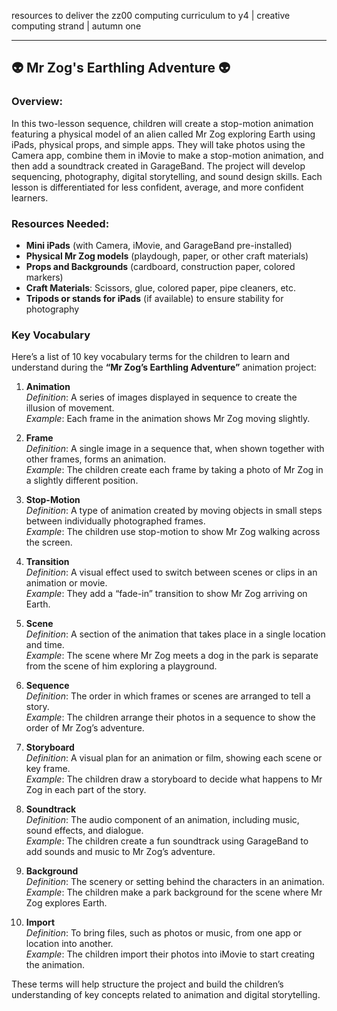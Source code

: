 resources to deliver the zz00 computing curriculum to y4 | creative computing strand | autumn one

---

## 👽 **Mr Zog's Earthling Adventure** 👽

### **Overview:**
In this two-lesson sequence, children will create a stop-motion animation featuring a physical model of an alien called Mr Zog exploring Earth using iPads, physical props, and simple apps. They will take photos using the Camera app, combine them in iMovie to make a stop-motion animation, and then add a soundtrack created in GarageBand. The project will develop sequencing, photography, digital storytelling, and sound design skills. Each lesson is differentiated for less confident, average, and more confident learners.

### **Resources Needed:**
- **Mini iPads** (with Camera, iMovie, and GarageBand pre-installed)
- **Physical Mr Zog models** (playdough, paper, or other craft materials)
- **Props and Backgrounds** (cardboard, construction paper, colored markers)
- **Craft Materials**: Scissors, glue, colored paper, pipe cleaners, etc.
- **Tripods or stands for iPads** (if available) to ensure stability for photography

### **Key Vocabulary**
Here’s a list of 10 key vocabulary terms for the children to learn and understand during the **“Mr Zog’s Earthling Adventure”** animation project:

1. **Animation**  
   *Definition*: A series of images displayed in sequence to create the illusion of movement.  
   *Example*: Each frame in the animation shows Mr Zog moving slightly.

2. **Frame**  
   *Definition*: A single image in a sequence that, when shown together with other frames, forms an animation.  
   *Example*: The children create each frame by taking a photo of Mr Zog in a slightly different position.

3. **Stop-Motion**  
   *Definition*: A type of animation created by moving objects in small steps between individually photographed frames.  
   *Example*: The children use stop-motion to show Mr Zog walking across the screen.

4. **Transition**  
   *Definition*: A visual effect used to switch between scenes or clips in an animation or movie.  
   *Example*: They add a “fade-in” transition to show Mr Zog arriving on Earth.

5. **Scene**  
   *Definition*: A section of the animation that takes place in a single location and time.  
   *Example*: The scene where Mr Zog meets a dog in the park is separate from the scene of him exploring a playground.

6. **Sequence**  
   *Definition*: The order in which frames or scenes are arranged to tell a story.  
   *Example*: The children arrange their photos in a sequence to show the order of Mr Zog’s adventure.

7. **Storyboard**  
   *Definition*: A visual plan for an animation or film, showing each scene or key frame.  
   *Example*: The children draw a storyboard to decide what happens to Mr Zog in each part of the story.

8. **Soundtrack**  
   *Definition*: The audio component of an animation, including music, sound effects, and dialogue.  
   *Example*: The children create a fun soundtrack using GarageBand to add sounds and music to Mr Zog’s adventure.

9. **Background**  
   *Definition*: The scenery or setting behind the characters in an animation.  
   *Example*: The children make a park background for the scene where Mr Zog explores Earth.

10. **Import**  
   *Definition*: To bring files, such as photos or music, from one app or location into another.  
   *Example*: The children import their photos into iMovie to start creating the animation.

These terms will help structure the project and build the children’s understanding of key concepts related to animation and digital storytelling.
